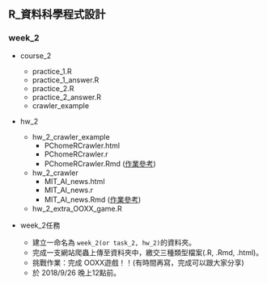## R_資料科學程式設計

### week_2

- course_2
    - practice_1.R
    - practice_1_answer.R
    - practice_2.R
    - practice_2_answer.R
    - crawler_example

- hw_2
    - hw_2_crawler_example
        - PChomeRCrawler.html
        - PChomeRCrawler.r
        - PChomeRCrawler.Rmd ([作業參考](https://howardchao.github.io/CSX_RProject_Spring_2018/week_2/task_2_self_practice/R_crawler_rvest_practice.html))
    - hw_2_crawler
        - MIT_AI_news.html
        - MIT_AI_news.r
        - MIT_AI_news.Rmd ([作業參考](https://edward1997104.github.io/NTU-CSX-DataScience/week_2/hw_2/hw_2_crawler/MIT_AI_news.html))
    - hw_2_extra_OOXX_game.R

- week_2任務
    - 建立一命名為 `week_2(or task_2, hw_2)`的資料夾。
    - 完成一支網站爬蟲上傳至資料夾中，繳交三種類型檔案(.R, .Rmd, .html)。 
    - 挑戰作業：完成 OOXX遊戲！！(有時間再寫，完成可以跟大家分享)
    - 於 2018/9/26 晚上12點前。
